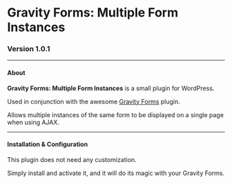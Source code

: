 Gravity Forms: Multiple Form Instances
=====================================

### Version 1.0.1

-----

#### About

**Gravity Forms: Multiple Form Instances** is a small plugin for WordPress.

Used in conjunction with the awesome [Gravity Forms](http://www.gravityforms.com/) plugin.

Allows multiple instances of the same form to be displayed on a single page when using AJAX.

-----

#### Installation & Configuration

This plugin does not need any customization. 

Simply install and activate it, and it will do its magic with your Gravity Forms.
